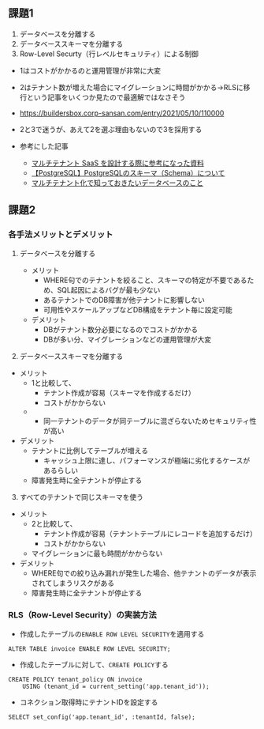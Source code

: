 ## 課題1
1. データベースを分離する
2. データベーススキーマを分離する
3. Row-Level Securty（行レベルセキュリティ）による制御

- 1はコストがかかるのと運用管理が非常に大変
- 2はテナント数が増えた場合にマイグレーションに時間がかかる→RLSに移行という記事をいくつか見たので最適解ではなさそう
 - https://buildersbox.corp-sansan.com/entry/2021/05/10/110000
- 2と3で迷うが、あえて2を選ぶ理由もないので3を採用する

- 参考にした記事
  - [マルチテナント SaaS を設計する際に参考になった資料](https://qiita.com/nassy20/items/99ff3d7ac0fb00989aef)
  - [【PostgreSQL】PostgreSQLのスキーマ（Schema）について](https://tech.pscsrv.co.jp/2021/08/02/%E3%80%90postgresql%E3%80%91postgresql%E3%81%AE%E3%82%B9%E3%82%AD%E3%83%BC%E3%83%9E%EF%BC%88schema%EF%BC%89%E3%81%AB%E3%81%A4%E3%81%84%E3%81%A6/)
  - [マルチテナント化で知っておきたいデータベースのこと](https://www.slideshare.net/AmazonWebServicesJapan/20220107-multi-tenant-database)


## 課題2
### 各手法メリットとデメリット
1. データベースを分離する
   - メリット
     - WHERE句でのテナントを絞ること、スキーマの特定が不要であるため、SQL起因によるバグが最も少ない
     - あるテナントでのDB障害が他テナントに影響しない
     - 可用性やスケールアップなどDB構成をテナント毎に設定可能
   - デメリット
     - DBがテナント数分必要になるのでコストがかかる
     - DBが多い分、マイグレーションなどの運用管理が大変

2. データベーススキーマを分離する
- メリット
  - 1と比較して、
    - テナント作成が容易（スキーマを作成するだけ）
    - コストがかからない
  - - 同一テナントのデータが同テーブルに混ざらないためセキュリティ性が高い
- デメリット
  - テナントに比例してテーブルが増える
    - キャッシュ上限に達し、パフォーマンスが極端に劣化するケースがあるらしい
  - 障害発生時に全テナントが停止する
   
3. すべてのテナントで同じスキーマを使う
 - メリット
   - 2と比較して、
     - テナント作成が容易（テナントテーブルにレコードを追加するだけ）
     - コストがかからない 
   - マイグレーションに最も時間がかからない
 - デメリット
   - WHERE句での絞り込み漏れが発生した場合、他テナントのデータが表示されてしまうリスクがある
   - 障害発生時に全テナントが停止する

### RLS（Row-Level Security）の実装方法
- 作成したテーブルの`ENABLE ROW LEVEL SECURITY`を適用する
```
ALTER TABLE invoice ENABLE ROW LEVEL SECURITY;
```

- 作成したテーブルに対して、`CREATE POLICY`する
```
CREATE POLICY tenant_policy ON invoice
    USING (tenant_id = current_setting('app.tenant_id'));
```

- コネクション取得時にテナントIDを設定する
```
SELECT set_config('app.tenant_id', :tenantId, false);
```